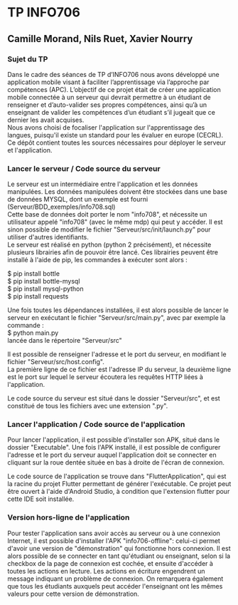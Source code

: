 # TP INFO706
## Camille Morand, Nils Ruet, Xavier Nourry

### Sujet du TP
Dans le cadre des séances de TP d’INFO706 nous avons développé une application mobile visant à faciliter l’apprentissage via l’approche par compétences (APC).
L’objectif de ce projet était de créer une application mobile connectée à un serveur qui devrait permettre à un étudiant de renseigner et d’auto-valider ses propres compétences, ainsi qu’à un enseignant de valider les compétences d’un étudiant s’il jugeait que ce dernier les avait acquises.  
Nous avons choisi de focaliser l'application sur l'apprentissage des langues, puisqu'il existe un standard pour les évaluer en europe (CECRL).  
Ce dépôt contient toutes les sources nécessaires pour déployer le serveur et l'application.

### Lancer le serveur / Code source du serveur
Le serveur est un intermédiaire entre l'application et les données manipulées. Les données manipulées doivent être stockées dans une base de données MYSQL, dont un exemple est fourni (Serveur/BDD_exemples/info708.sql)  
Cette base de données doit porter le nom "info708", et nécessite un utilisateur appelé "info708" (avec le même mdp) qui peut y accéder.
Il est sinon possible de modifier le fichier "Serveur/src/init/launch.py" pour utiliser d'autres identifiants.  
Le serveur est réalisé en python (python 2 précisément), et nécessite plusieurs librairies afin de pouvoir être lancé.
Ces librairies peuvent être installé à l'aide de pip, les commandes à exécuter sont alors :  

$ pip install bottle  
$ pip install bottle-mysql  
$ pip install mysql-python  
$ pip install requests  

Une fois toutes les dépendances installées, il est alors possible de lancer le serveur en exécutant le fichier "Serveur/src/main.py", avec par exemple la commande :  
$ python main.py  
lancée dans le répertoire "Serveur/src"

Il est possible de renseigner l'adresse et le port du serveur, en modifiant le fichier "Serveur/src/host.config".  
La première ligne de ce fichier est l'adresse IP du serveur, la deuxième ligne est le port sur lequel le serveur écoutera les requêtes HTTP liées à l'application.  

Le code source du serveur est situé dans le dossier "Serveur/src", et est constitué de tous les fichiers avec une extension ".py".

### Lancer l'application / Code source de l'application

Pour lancer l'application, il est possible d'installer son APK, situé dans le dossier "Executable".
Une fois l'APK installé, il est possible de configurer l'adresse et le port du serveur auquel l'application doit se connecter en cliquant sur la roue dentée située
en bas à droite de l'écran de connexion.

Le code source de l'application se trouve dans "FlutterApplication", qui est la racine du projet Flutter permettant de générer l'exécutable.
Ce projet peut être ouvert à l'aide d'Android Studio, à condition que l'extension flutter pour cette IDE soit installée.

### Version hors-ligne de l'application

Pour tester l'application sans avoir accès au serveur ou à une connexion Internet, il est possible d'installer 
l'APK "info706-offline": celui-ci permet d'avoir une version de "démonstration" qui fonctionne hors connexion. Il est alors possible de se connecter en tant qu'étudiant 
ou enseignant, selon si la checkbox de la page de connexion est cochée, et ensuite d'accéder à toutes les actions en lecture.
Les actions en écriture engendrent un message indiquant un problème de connexion. On remarquera également que tous les étudiants
auxquels peut accéder l'enseignant ont les mêmes valeurs pour cette version de démonstration.
